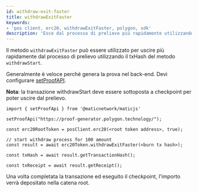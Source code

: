 ```yaml
---
id: withdraw-exit-faster
title: withdrawExitFaster
keywords:
- 'pos client, erc20, withdrawExitFaster, polygon, sdk'
description: 'Esce dal processo di prelievo più rapidamente utilizzando il txHash di withdrawStart.'
---
```


Il metodo `withdrawExitFaster` può essere utilizzato per uscire più rapidamente dal processo di prelievo utilizzando il txHash del metodo `withdrawStart`.

Generalmente è veloce perché genera la prova nel back-end. Devi configurare [setProofAPI](/docs/develop/ethereum-polygon/matic-js/set-proof-api).

**Nota**: la transazione withdrawStart deve essere sottoposta a checkpoint per poter uscire dal prelievo.

```
import { setProofApi } from '@maticnetwork/maticjs'

setProofApi("https://proof-generator.polygon.technology/");

const erc20RootToken = posClient.erc20(<root token address>, true);

// start withdraw process for 100 amount
const result = await erc20Token.withdrawExitFaster(<burn tx hash>);

const txHash = await result.getTransactionHash();

const txReceipt = await result.getReceipt();

```

Una volta completata la transazione ed eseguito il checkpoint, l'importo verrà depositato nella catena root.
